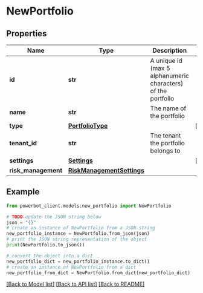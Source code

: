 # NewPortfolio


## Properties

Name | Type | Description | Notes
------------ | ------------- | ------------- | -------------
**id** | **str** | A unique id (max 5 alphanumeric characters) of the portfolio | 
**name** | **str** | The name of the portfolio | 
**type** | [**PortfolioType**](PortfolioType.md) |  | [optional] 
**tenant_id** | **str** | The tenant the portfolio belongs to | 
**settings** | [**Settings**](Settings.md) |  | [optional] 
**risk_management** | [**RiskManagementSettings**](RiskManagementSettings.md) |  | 

## Example

```python
from powerbot_client.models.new_portfolio import NewPortfolio

# TODO update the JSON string below
json = "{}"
# create an instance of NewPortfolio from a JSON string
new_portfolio_instance = NewPortfolio.from_json(json)
# print the JSON string representation of the object
print(NewPortfolio.to_json())

# convert the object into a dict
new_portfolio_dict = new_portfolio_instance.to_dict()
# create an instance of NewPortfolio from a dict
new_portfolio_from_dict = NewPortfolio.from_dict(new_portfolio_dict)
```
[[Back to Model list]](../README.md#documentation-for-models) [[Back to API list]](../README.md#documentation-for-api-endpoints) [[Back to README]](../README.md)



